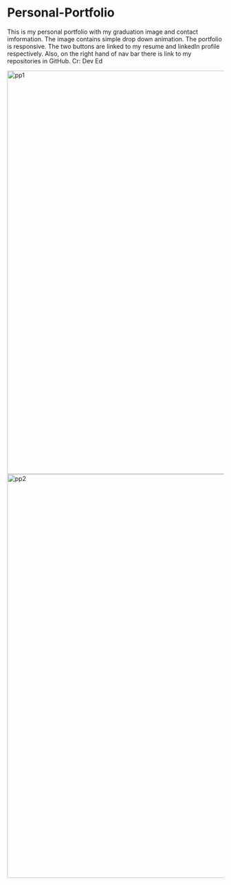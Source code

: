 # Personal-Portfolio
This is my personal portfolio with my graduation image and contact imformation. 
The image contains simple drop down animation. 
The portfolio is responsive. 
The two buttons are linked to my resume and linkedln profile respectively. 
Also, on the right hand of nav bar there is link to my repositories in GitHub. Cr: Dev Ed

<img width="938" alt="pp1" src="https://user-images.githubusercontent.com/55730682/119044898-c400a700-b988-11eb-943a-9232e52e5212.PNG">
<img width="939" alt="pp2" src="https://user-images.githubusercontent.com/55730682/119044908-c6fb9780-b988-11eb-9323-58f6ece36c79.PNG">

